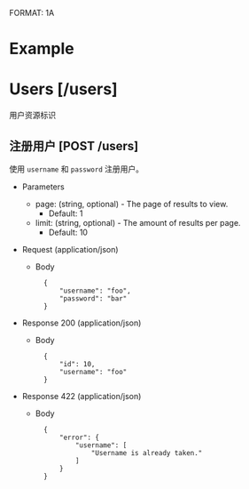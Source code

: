 FORMAT: 1A

# Example

# Users [/users]
用户资源标识

## 注册用户 [POST /users]
使用 `username` 和 `password` 注册用户。

+ Parameters
    + page: (string, optional) - The page of results to view.
        + Default: 1
    + limit: (string, optional) - The amount of results per page.
        + Default: 10

+ Request (application/json)
    + Body

            {
                "username": "foo",
                "password": "bar"
            }

+ Response 200 (application/json)
    + Body

            {
                "id": 10,
                "username": "foo"
            }

+ Response 422 (application/json)
    + Body

            {
                "error": {
                    "username": [
                        "Username is already taken."
                    ]
                }
            }